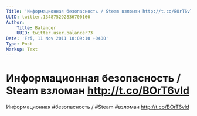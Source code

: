 ```yaml
---
Title: 'Информационная безопасность / Steam взломан http://t.co/BOrT6vld'
UUID: twitter.134875292836700160
Author:
    Title: Balancer
    UUID: twitter.user.balancer73
Date: 'Fri, 11 Nov 2011 10:09:10 +0400'
Type: Post
Markup: Text
---
```


# Информационная безопасность / Steam взломан http://t.co/BOrT6vld

Информационная #безопасность / #Steam #взломан
http://t.co/BOrT6vld